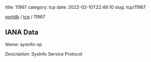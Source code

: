 title: 11967
category: tcp
date: 2022-02-10T22:46:10
slug: tcp/11967

[portdb](/) / [tcp](/category/tcp.html) / 11967


## IANA Data

_Name:_ sysinfo-sp

_Description:_ SysInfo Service Protocol

